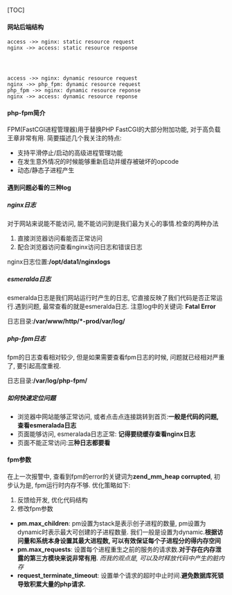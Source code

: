 [TOC]

#### 网站后端结构

```sequence
access ->> nginx: static resource request
nginx ->> access: static resource response




```

```sequence
access ->> nginx: dynamic resource request
nginx ->> php_fpm: dynamic resource request
php_fpm ->> nginx: dynamic resource reponse
nginx ->> access: dynamic resource reponse
```

#### php-fpm简介

FPM(FastCGI进程管理器)用于替换PHP FastCGI的大部分附加功能, 对于高负载王章非常有用. 简要描述几个我关注的特点:

* 支持平滑停止/启动的高级进程管理功能
* 在发生意外情况的时候能够重新启动并缓存被破坏的opcode
* 动态/静态子进程产生


#### 遇到问题必看的三种log

##### nginx日志

对于网站来说能不能访问, 能不能访问到是我们最为关心的事情.检查的两种办法

1. 直接浏览器访问看能否正常访问
2. 配合浏览器访问查看nginx访问日志和错误日志

nginx日志位置:**/opt/data1/nginxlogs**

##### esmeralda日志

esmeralda日志是我们网站运行时产生的日志, 它直接反映了我们代码是否正常运行.遇到问题, 最常查看的就是esmeralda日志. 注意log中的关键词: **Fatal Error**

日志目录:**/var/www/http/*-prod/var/log/**

##### php-fpm日志

fpm的日志查看相对较少, 但是如果需要查看fpm日志的时候, 问题就已经相对严重了, 要引起高度重视.

日志目录:**/var/log/php-fpm/**

##### 如何快速定位问题

* 浏览器中网站能够正常访问, 或者点击点连接跳转到首页:**一般是代码的问题, 查看esmeralada日志**
* 页面能够访问, esmeralada日志正常: **记得要绕缓存查看nginx日志**
* 页面不能正常访问:**三种日志都要看**

#### fpm参数

在上一次报警中, 查看到fpm的error的关键词为**zend_mm_heap corrupted**, 初步认为是, fpm运行时内存不够. 优化策略如下:

1. 反馈给开发, 优化代码结构
2. 修改fpm参数

* **pm.max_children**: pm设置为stack是表示创子进程的数量, pm设置为dynamic时表示最大可创建的子进程数量. 我们一般是设置为dynamic.**根据访问量和系统本身设置其最大进程数, 可以有效保证每个子进程分的得内存空间**
* **pm.max_requests**: 设置每个进程重生之前的服务的请求数.**对于存在内存泄露的第三方模块来说非常有用**. *而我的观点是, 可以及时释放代码中产生的脏内存*
* **request_terminate_timeout**: 设置单个请求的超时中止时间.**避免数据库死锁导致积累大量的php请求.**